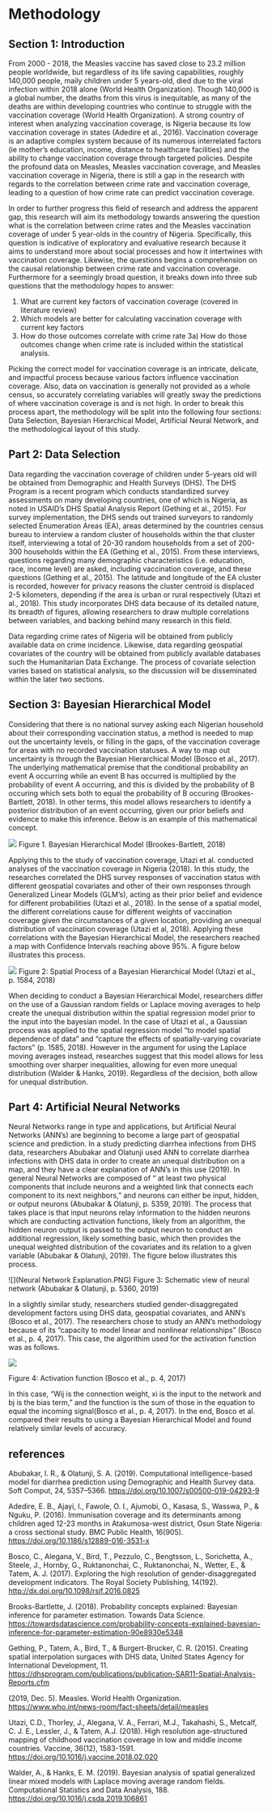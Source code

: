 # Methodology 

## Section 1: Introduction
	
From 2000 - 2018, the Measles vaccine has saved close to 23.2 million people worldwide, but regardless of its life saving capabilities, roughly 140,000 people, maily children under 5 years-old, died due to the viral infection within 2018 alone (World Health Organization). Though 140,000 is a global number, the deaths from this virus is inequitable, as many of the deaths are within developing countries who continue to struggle with the vaccination coverage (World Health Organization).  A strong country of interest when analyzing vaccination coverage, is Nigeria because its low vaccination coverage in states (Adedire et al., 2016). Vaccination coverage is an adaptive complex system because of its numerous interrelated factors  (ie mother’s education, income, distance to healthcare facilities) and the ability to change vaccination coverage through targeted policies. Despite the profound data on Measles, Measles vaccination coverage, and Measles vaccination coverage in Nigeria, there is still a gap in the research with regards to the correlation between crime rate and vaccination coverage, leading to a question of how crime rate can predict vaccination coverage.
	
In order to further progress this field of research and address the apparent gap, this research will aim its methodology towards answering the question what is the correlation between crime rates and the Measles vaccination coverage of under 5 year-olds in the country of Nigeria. Specifically, this question is indicative of exploratory and evaluative research because it aims to understand more about social processes and how it intertwines with vaccination coverage. Likewise, the questions begins a comprehension on the causal relationship between crime rate and vaccination coverage. Furthermore for a seemingly broad question, it breaks down into three sub questions that the methodology hopes to answer:
1) What are current key factors of vaccination coverage (covered in literature review)
2) Which models are better for calculating vaccination coverage with current key factors
3) How do those outcomes correlate with crime rate
  3a) How do those outcomes change when crime rate is included within the statistical analysis.
	
Picking the correct model for vaccination coverage is an intricate, delicate, and impactful process because various factors influence vaccination coverage. Also, data on vaccination is generally not provided as a whole census, so accurately correlating variables will greatly sway the predictions of where vaccination coverage is and is not high. In order to break this process apart, the methodology will be split into the following four sections: Data Selection, Bayesian Hierarchical Model, Artificial Neural Network, and the methodological layout of this study.


## Part 2: Data Selection

Data regarding the vaccination coverage of children under 5-years old will be obtained from Demographic and Health Surveys (DHS). The DHS Program is a recent program which conducts standardized survey assessments on many developing countries, one of which is Nigeria, as noted in USAID’s DHS Spatial Analysis Report (Gething et al., 2015). For survey implementation, the DHS sends out trained surveyors to randomly selected Enumeration Areas (EA), areas determined by the countries census bureau to interview a random cluster of households within the that cluster itself, interviewing a total of 20-30 random households from a set of 200-300 households within the EA (Gething et al., 2015). From these interviews, questions regarding many demographic characteristics (i.e. education, race, income level) are asked, including vaccination coverage, and these questions (Gething et al., 2015). The latitude and longitude of the EA cluster is recorded, however for privacy reasons the cluster centroid is displaced 2-5 kilometers, depending if the area is urban or rural respectively (Utazi et al., 2018).  This study incorporates DHS data because of its detailed nature, its breadth of figures, allowing researchers to draw multiple correlations between variables, and backing behind many research in this field. 

Data regarding crime rates of Nigeria will be obtained from publicly available data on crime incidence. Likewise, data regarding geospatial covariates of the country will be obtained from publicly available databases such the Humanitarian Data Exchange. The process of covariate selection varies based on statistical analysis, so the discussion will be disseminated within the later two sections. 

## Section 3:  Bayesian Hierarchical Model


Considering that there is no national survey asking each Nigerian household about their corresponding vaccination status, a method is needed to map out the uncertainty levels, or filling in the gaps, of the vaccination coverage for areas with no recorded vaccination statuses. A way to map out uncertainty is through the Bayesian Hierarchical Model (Bosco et al., 2017). The underlying mathematical premise that the conditional probability an event A occurring while an event B has occurred is multiplied by the probability of event A occurring, and this is divided by the probability of B occuring which sets both to equal the probability of B occuring (Brookes-Bartlett, 2018). In other terms, this model allows researchers to identify a posterior distribution of an event occurring, given our prior beliefs and evidence to make this inference. Below is an example of this mathematical concept. 





![](Bayes_Image.PNG) 
Figure 1. Bayesian Hierarchical Model (Brookes-Bartlett, 2018)

Applying this to the study of vaccination coverage, Utazi et al. conducted analyses of the vaccination coverage in Nigeria (2018). In this study, the researches correlated the DHS survey responses of vaccination status with different geospatial covariates and other of their own responses through Generalized Linear Models (GLM’s), acting as their prior belief and evidence for different probabilities (Utazi et al., 2018). In the sense of a spatial model, the different correlations cause for different weights of vaccination coverage given the circumstances of a given location, providing an unequal distribution of vaccination coverage (Utazi et al, 2018). Applying these correlations with the Bayesian Hierarchical Model, the researchers reached a map with Confidence Intervals reaching above 95%. A figure below illustrates this process.

![](Bayes_Process.PNG) 
Figure 2: Spatial Process of a Bayesian Hierarchical Model (Utazi et al., p. 1584, 2018)

   
When deciding to conduct a Bayesian Hierarchical Model, researchers differ on the use of a Gaussian random fields or Laplace moving averages to help create the unequal distribution within the spatial regression model prior to the input into the bayesian model. In the case of Utazi et al., a Gaussian process was applied to the spatial regression model “to model spatial dependence of data” and “capture the effects of spatially-varying covariate factors” (p. 1585, 2018). However in the argument for using the Laplace moving averages instead, researches suggest that this model allows for less smoothing over sharper inequalities, allowing for even more unequal distribution (Walder & Hanks, 2019). Regardless of the decision, both allow for unequal distribution. 

## Part 4: Artificial Neural Networks

Neural Networks range in type and applications, but Artificial Neural Networks (ANN’s) are beginning to become a large part of geospatial science and prediction. In a study predicting  diarrhea infections from DHS data, researchers Abubakar and Olatunji used ANN to correlate diarrhea infections with DHS data in order to create an unequal distribution on a map, and they have a clear explanation of ANN’s in this use (2019). In general Neural Networks are composed of “ at least two physical components that include neurons and a weighted link that connects each component to its next neighbors,” and neurons can either be input, hidden, or output neurons (Abubakar & Olatunji, p. 5359, 2019). The process that takes place is that input neurons relay information to the hidden neurons which are conducting activation functions, likely from an algorithm, the hidden neuron output is passed to the output neuron to conduct an additional regression, likely something basic, which then provides the unequal weighted distribution of the covariates and its relation to a given variable (Abubakar & Olatunji, 2019). The figure below illustrates this process. 
 
![](Neural Network Explanation.PNG) 
Figure 3: Schematic view of neural network (Abubakar & Olatunji, p. 5360, 2019)
	
In a slightly similar study, researchers studied gender-disaggregated development factors using DHS data, geospatial covariates, and ANN’s (Bosco et al., 2017). The researchers chose to study an ANN’s methodology because of its “capacity to model linear and nonlinear relationships”   (Bosco et al., p. 4, 2017). This case, the algorithim used for the activation function was as follows.

![](alg.PNG) 

Figure 4: Activation function (Bosco et al., p. 4, 2017)

In this case, “Wij is the connection weight, xi is the input to the network and bj is the bias term,” and the function is the sum of those in the equation to equal the incoming signal(Bosco et al., p. 4, 2017). In the end, Bosco et al. compared their results to using a Bayesian Hierarchical Model and found relatively similar levels of accuracy.

## references

Abubakar, I. R., & Olatunji, S. A. (2019). Computational intelligence-based model for diarrhea prediction using Demographic and Health Survey data. Soft Comput, 24, 5357–5366. https://doi.org/10.1007/s00500-019-04293-9

Adedire, E. B., Ajayi, I., Fawole, O. I., Ajumobi, O., Kasasa, S., Wasswa, P., & Nguku, P. (2016). Immunisation coverage and its determinants among children aged 12-23 months in Atakumosa-west district, Osun State Nigeria: a cross sectional study. BMC Public Health, 16(905). https://doi.org/10.1186/s12889-016-3531-x

Bosco, C., Alegana, V., Bird, T., Pezzulo, C., Bengtsson, L., Sorichetta, A., Steele, J., Hornby, G., Ruktanonchai, C., Ruktanonchai, N., Wetter, E., & Tatem, A. J. (2017). Exploring the high resolution of gender-disaggregated development indicators. The Royal Society Publishing, 14(192). http://dx.doi.org/10.1098/rsif.2016.0825

Brooks-Bartlette, J. (2018). Probability concepts explained: Bayesian inference for parameter estimation. Towards Data Science. https://towardsdatascience.com/probability-concepts-explained-bayesian-inference-for-parameter-estimation-90e8930e5348

Gething, P., Tatem, A., Bird, T., & Burgert-Brucker, C. R. (2015). Creating spatial interpolation surgaces with DHS data, United States Agency for International Development, 11. https://dhsprogram.com/publications/publication-SAR11-Spatial-Analysis-Reports.cfm

(2019, Dec. 5). Measles. World Health Organization. https://www.who.int/news-room/fact-sheets/detail/measles

Utazi, C.D., Thorley, J., Alegana, V. A., Ferrari, M.J., Takahashi, S., Metcalf, C. J. E., Lessler, J., & Tatem, A.J. (2018). High resolution age-structured mapping of childhood vaccination coverage in low and middle income countries. Vaccine, 36(12), 1583-1591. https://doi.org/10.1016/j.vaccine.2018.02.020

Walder, A., & Hanks, E. M. (2019). Bayesian analysis of spatial generalized linear mixed models with Laplace moving average random fields. Computational Statistics and Data Analysis, 188. https://doi.org/10.1016/j.csda.2019.106861

